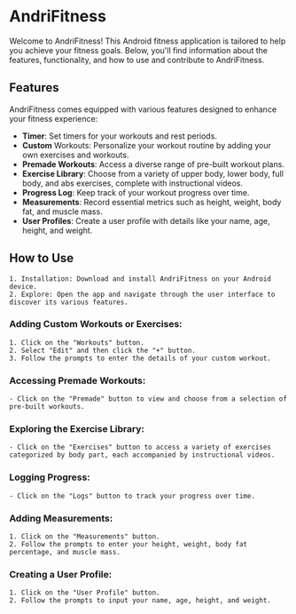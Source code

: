
# AndriFitness

Welcome to AndriFitness! This Android fitness application is tailored to help you achieve your fitness goals. Below, you'll find information about the features, functionality, and how to use and contribute to AndriFitness.


## Features

AndriFitness comes equipped with various features designed to enhance your fitness experience:
- __Timer__: Set timers for your workouts and rest periods.
- __Custom__ Workouts: Personalize your workout routine by adding your own exercises and workouts.
- __Premade Workouts__: Access a diverse range of pre-built workout plans.
- __Exercise Library__: Choose from a variety of upper body, lower body, full body, and abs exercises, complete with instructional videos.
- __Progress Log__: Keep track of your workout progress over time.
- __Measurements__: Record essential metrics such as height, weight, body fat, and muscle mass.
- __User Profiles__: Create a user profile with details like your name, age, height, and weight.
## How to Use
    1. Installation: Download and install AndriFitness on your Android device.
    2. Explore: Open the app and navigate through the user interface to discover its various features.
### Adding Custom Workouts or Exercises:
    1. Click on the "Workouts" button.
    2. Select "Edit" and then click the "+" button.
    3. Follow the prompts to enter the details of your custom workout.
### Accessing Premade Workouts:
    - Click on the "Premade" button to view and choose from a selection of pre-built workouts.
### Exploring the Exercise Library:
    - Click on the "Exercises" button to access a variety of exercises categorized by body part, each accompanied by instructional videos.
### Logging Progress:
    - Click on the "Logs" button to track your progress over time.
### Adding Measurements:
    1. Click on the "Measurements" button.
    2. Follow the prompts to enter your height, weight, body fat percentage, and muscle mass.
### Creating a User Profile:
    1. Click on the "User Profile" button.
    2. Follow the prompts to input your name, age, height, and weight.